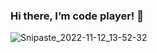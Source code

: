 <h3>Hi there, I’m code player! 👋 </h3>



![Snipaste_2022-11-12_13-52-32](https://user-images.githubusercontent.com/108104574/201474862-472d8da7-fd73-422b-b574-e67ff67fb969.jpg)

